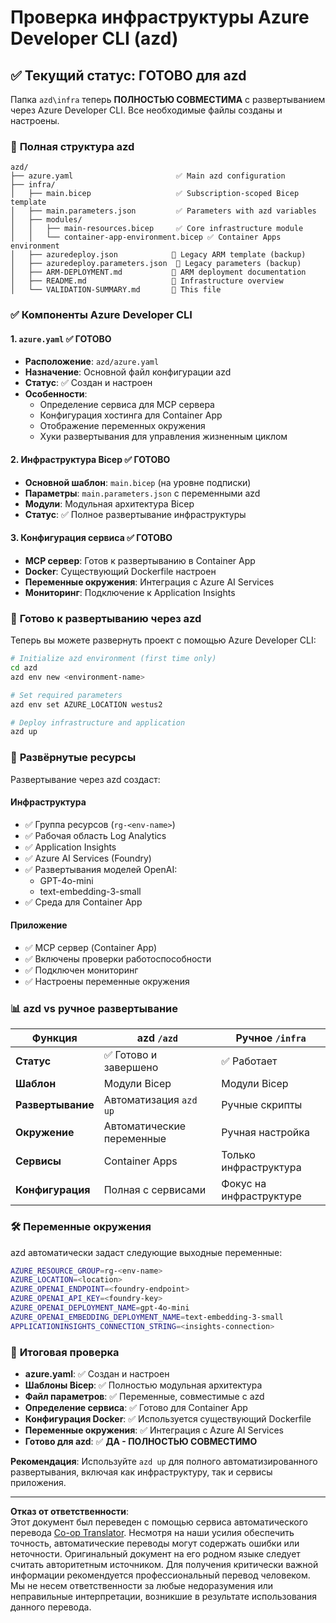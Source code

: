 <!--
CO_OP_TRANSLATOR_METADATA:
{
  "original_hash": "20ed201aa472e9936f4e0c5144626011",
  "translation_date": "2025-09-30T12:50:50+00:00",
  "source_file": "azd/infra/VALIDATION-SUMMARY.md",
  "language_code": "ru"
}
-->
# Проверка инфраструктуры Azure Developer CLI (azd)

## ✅ **Текущий статус: ГОТОВО для azd**

Папка `azd\infra` теперь **ПОЛНОСТЬЮ СОВМЕСТИМА** с развертыванием через Azure Developer CLI. Все необходимые файлы созданы и настроены.

### 📁 **Полная структура azd**
```
azd/
├── azure.yaml                       ✅ Main azd configuration
├── infra/
│   ├── main.bicep                   ✅ Subscription-scoped Bicep template
│   ├── main.parameters.json         ✅ Parameters with azd variables
│   ├── modules/
│   │   ├── main-resources.bicep     ✅ Core infrastructure module
│   │   └── container-app-environment.bicep ✅ Container Apps environment
│   ├── azuredeploy.json            📄 Legacy ARM template (backup)
│   ├── azuredeploy.parameters.json  📄 Legacy parameters (backup)
│   ├── ARM-DEPLOYMENT.md           📄 ARM deployment documentation
│   ├── README.md                   📄 Infrastructure overview
│   └── VALIDATION-SUMMARY.md       📝 This file
```

### ✅ **Компоненты Azure Developer CLI**

#### 1. `azure.yaml` ✅ **ГОТОВО**
- **Расположение**: `azd/azure.yaml`
- **Назначение**: Основной файл конфигурации azd
- **Статус**: ✅ Создан и настроен
- **Особенности**:
  - Определение сервиса для MCP сервера
  - Конфигурация хостинга для Container App
  - Отображение переменных окружения
  - Хуки развертывания для управления жизненным циклом

#### 2. **Инфраструктура Bicep** ✅ **ГОТОВО**
- **Основной шаблон**: `main.bicep` (на уровне подписки)
- **Параметры**: `main.parameters.json` с переменными azd
- **Модули**: Модульная архитектура Bicep
- **Статус**: ✅ Полное развертывание инфраструктуры

#### 3. **Конфигурация сервиса** ✅ **ГОТОВО**
- **MCP сервер**: Готов к развертыванию в Container App
- **Docker**: Существующий Dockerfile настроен
- **Переменные окружения**: Интеграция с Azure AI Services
- **Мониторинг**: Подключение к Application Insights

### 🚀 **Готово к развертыванию через azd**

Теперь вы можете развернуть проект с помощью Azure Developer CLI:

```bash
# Initialize azd environment (first time only)
cd azd
azd env new <environment-name>

# Set required parameters
azd env set AZURE_LOCATION westus2

# Deploy infrastructure and application
azd up
```

### 🎯 **Развёрнутые ресурсы**

Развертывание через azd создаст:

#### **Инфраструктура** 
- ✅ Группа ресурсов (`rg-<env-name>`)
- ✅ Рабочая область Log Analytics
- ✅ Application Insights
- ✅ Azure AI Services (Foundry)
- ✅ Развертывания моделей OpenAI:
  - GPT-4o-mini
  - text-embedding-3-small
- ✅ Среда для Container App

#### **Приложение**
- ✅ MCP сервер (Container App)
- ✅ Включены проверки работоспособности
- ✅ Подключен мониторинг
- ✅ Настроены переменные окружения

### 📊 **azd vs ручное развертывание**

| Функция | azd `/azd` | Ручное `/infra` |
|---------|------------|-----------------|
| **Статус** | ✅ Готово и завершено | ✅ Работает |
| **Шаблон** | Модули Bicep | Модули Bicep |
| **Развертывание** | Автоматизация `azd up` | Ручные скрипты |
| **Окружение** | Автоматические переменные | Ручная настройка |
| **Сервисы** | Container Apps | Только инфраструктура |
| **Конфигурация** | Полная с сервисами | Фокус на инфраструктуре |

### 🛠️ **Переменные окружения**

azd автоматически задаст следующие выходные переменные:

```bash
AZURE_RESOURCE_GROUP=rg-<env-name>
AZURE_LOCATION=<location>
AZURE_OPENAI_ENDPOINT=<foundry-endpoint>
AZURE_OPENAI_API_KEY=<foundry-key>
AZURE_OPENAI_DEPLOYMENT_NAME=gpt-4o-mini
AZURE_OPENAI_EMBEDDING_DEPLOYMENT_NAME=text-embedding-3-small
APPLICATIONINSIGHTS_CONNECTION_STRING=<insights-connection>
```

### 🚨 **Итоговая проверка**

- **azure.yaml**: ✅ Создан и настроен
- **Шаблоны Bicep**: ✅ Полностью модульная архитектура
- **Файл параметров**: ✅ Переменные, совместимые с azd
- **Определение сервиса**: ✅ Готово для Container App
- **Конфигурация Docker**: ✅ Используется существующий Dockerfile
- **Переменные окружения**: ✅ Интеграция с Azure AI Services
- **Готово для azd**: ✅ **ДА - ПОЛНОСТЬЮ СОВМЕСТИМО**

**Рекомендация**: Используйте `azd up` для полного автоматизированного развертывания, включая как инфраструктуру, так и сервисы приложения.

---

**Отказ от ответственности**:  
Этот документ был переведен с помощью сервиса автоматического перевода [Co-op Translator](https://github.com/Azure/co-op-translator). Несмотря на наши усилия обеспечить точность, автоматические переводы могут содержать ошибки или неточности. Оригинальный документ на его родном языке следует считать авторитетным источником. Для получения критически важной информации рекомендуется профессиональный перевод человеком. Мы не несем ответственности за любые недоразумения или неправильные интерпретации, возникшие в результате использования данного перевода.